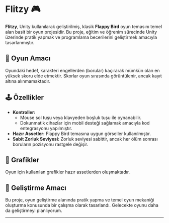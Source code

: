# Flitzy 🎮  
**Flitzy**, Unity kullanılarak geliştirilmiş, klasik **Flappy Bird** oyun temasını temel alan basit bir oyun projesidir. Bu proje, eğitim ve öğrenim sürecinde Unity üzerinde pratik yapmak ve programlama becerilerini geliştirmek amacıyla tasarlanmıştır.  

## 🎯 Oyun Amacı  
Oyundaki hedef, karakteri engellerden (borular) kaçırarak mümkün olan en yüksek skoru elde etmektir. Skorlar oyun sırasında görüntülenir, ancak kayıt altına alınmamaktadır.  

## 🕹️ Özellikler  
- **Kontroller:**  
  - Mouse sol tuşu veya klavyeden boşluk tuşu ile oynanabilir.  
  - Dokunmatik cihazlar için mobil desteği sağlamak amacıyla kod entegrasyonu yapılmıştır.  
- **Hazır Assetler:** Flappy Bird temasına uygun görseller kullanılmıştır.  
- **Sabit Zorluk Seviyesi:** Zorluk seviyesi sabittir, ancak her ölüm sonrası boruların pozisyonu rastgele değişir.  

## 🎨 Grafikler  
Oyun için kullanılan grafikler hazır assetlerden oluşmaktadır.  

## 🔧 Geliştirme Amacı  
Bu proje, oyun geliştirme alanında pratik yapma ve temel oyun mekaniği oluşturma konusunda bir çalışma olarak tasarlandı. Gelecekte oyunu daha da geliştirmeyi planlıyorum.  

---

